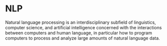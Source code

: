 # NLP

Natural language processing is an interdisciplinary subfield of linguistics, computer science, and artificial intelligence concerned with the interactions between computers and human language, in particular how to program computers to process and analyze large amounts of natural language data.

